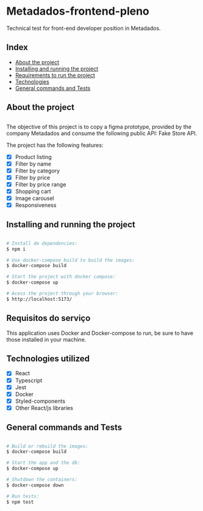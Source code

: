 # Metadados-frontend-pleno

Technical test for front-end developer position in Metadados.

## Index

- <a href="#-about">About the project</a>
- <a href="#-install">Installing and running the project</a>
- <a href="#-requirements">Requirements to run the project</a>
- <a href="#-tech">Technologies</a>
- <a href="#-commands">General commands and Tests</a>

## <h2 id="-about">About the project<h2>

The objective of this project is to copy a figma prototype, provided by the company Metadados
and consume the following public API: Fake Store API.

The project has the following features:

- [x] Product listing
- [x] Filter by name
- [x] Filter by category
- [x] Filter by price
- [x] Filter by price range
- [x] Shopping cart
- [x] Image carousel
- [x] Responsiveness

## <h2 id="-install">Installing and running the project<h2>

```bash
# Install de dependencies:
$ npm i

# Use docker-compose build to build the images:
$ docker-compose build

# Start the project with docker compose:
$ docker-compose up

# Acess the project through your browser:
$ http://localhost:5173/

```

## <h2 id="-requirements">Requisitos do serviço</h2>

This application uses Docker and Docker-compose to run, be sure to have those installed in your machine.

## <h2 id="-tech">Technologies utilized</h2>

- [x] React
- [x] Typescript
- [x] Jest
- [x] Docker
- [x] Styled-components
- [x] Other React/js libraries

## <h2 id="-commands">General commands and Tests<h2>

```bash
# Build or rebuild the images:
$ docker-compose build

# Start the app and the db:
$ docker-compose up

# Shutdown the containers:
$ docker-compose down

# Run tests:
$ npm test
```

